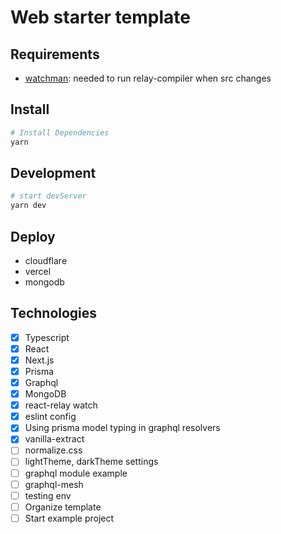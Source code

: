 # Web starter template

## Requirements

- [watchman](https://facebook.github.io/watchman/): needed to run relay-compiler when src changes

## Install

```bash
# Install Dependencies
yarn
```

## Development

```bash
# start devServer
yarn dev
```

## Deploy

- cloudflare
- vercel
- mongodb

## Technologies

- [x] Typescript
- [x] React
- [x] Next.js
- [x] Prisma
- [x] Graphql
- [x] MongoDB
- [x] react-relay watch
- [x] eslint config
- [x] Using prisma model typing in graphql resolvers
- [x] vanilla-extract
- [ ] normalize.css
- [ ] lightTheme, darkTheme settings
- [ ] graphql module example
- [ ] graphql-mesh
- [ ] testing env
- [ ] Organize template
- [ ] Start example project
